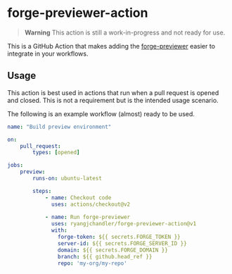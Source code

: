 # forge-previewer-action

> **Warning**
> This action is still a work-in-progress and not ready for use.

This is a GitHub Action that makes adding the [forge-previewer](https://github.com/ryangjchandler/forge-previewer) easier to integrate in your workflows.

## Usage

This action is best used in actions that run when a pull request is opened and closed. This is not a requirement but is the intended usage scenario.

The following is an example workflow (almost) ready to be used.

```yml
name: "Build preview environment"

on:
    pull_request:
        types: [opened]

jobs:
    preview:
        runs-on: ubuntu-latest

        steps:
            - name: Checkout code
              uses: actions/checkout@v2
            
            - name: Run forge-previewer
              uses: ryangjchandler/forge-previewer-action@v1
              with:
                forge-token: ${{ secrets.FORGE_TOKEN }}
                server-id: ${{ secrets.FORGE_SERVER_ID }}
                domain: ${{ secrets.FORGE_DOMAIN }}
                branch: ${{ github.head_ref }}
                repo: 'my-org/my-repo'
```